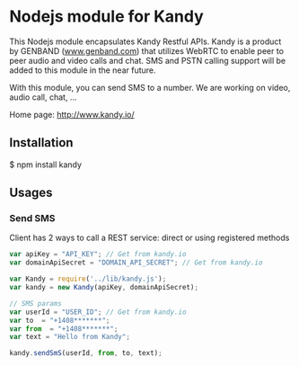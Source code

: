 # Nodejs module for Kandy

This Nodejs module encapsulates Kandy Restful APIs. Kandy is a product by GENBAND (www.genband.com) that utilizes WebRTC to enable peer to peer audio and video calls and chat. SMS and PSTN calling support will be added to this module in the near future.

With this module, you can send SMS to a number. We are working on video, audio call, chat, ...

Home page: http://www.kandy.io/

## Installation

$ npm install kandy

## Usages

### Send SMS

Client has 2 ways to call a REST service: direct or using registered methods

```javascript
var apiKey = "API_KEY"; // Get from kandy.io
var domainApiSecret = "DOMAIN_API_SECRET"; // Get from kandy.io

var Kandy = require('../lib/kandy.js');
var kandy = new Kandy(apiKey, domainApiSecret);

// SMS params
var userId = "USER_ID"; // Get from kandy.io
var to  = "+1408*******";
var from  = "+1408*******";
var text = "Hello from Kandy";

kandy.sendSmS(userId, from, to, text);

```
